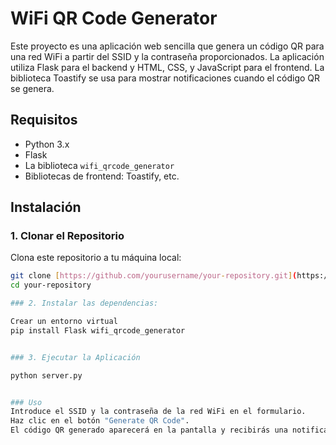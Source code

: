 # WiFi QR Code Generator

Este proyecto es una aplicación web sencilla que genera un código QR para una red WiFi a partir del SSID y la contraseña proporcionados. La aplicación utiliza Flask para el backend y HTML, CSS, y JavaScript para el frontend. La biblioteca Toastify se usa para mostrar notificaciones cuando el código QR se genera.

## Requisitos

- Python 3.x
- Flask
- La biblioteca `wifi_qrcode_generator`
- Bibliotecas de frontend: Toastify, etc.

## Instalación

### 1. Clonar el Repositorio

Clona este repositorio a tu máquina local:

```bash
git clone [https://github.com/yourusername/your-repository.git](https://github.com/crcristian97/CodigoQR-Wifi.git)
cd your-repository

### 2. Instalar las dependencias:

Crear un entorno virtual 
pip install Flask wifi_qrcode_generator


### 3. Ejecutar la Aplicación

python server.py


### Uso
Introduce el SSID y la contraseña de la red WiFi en el formulario.
Haz clic en el botón "Generate QR Code".
El código QR generado aparecerá en la pantalla y recibirás una notificación indicando que el código ha sido generado.
